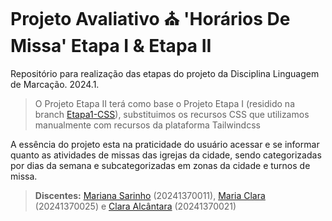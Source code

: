 # Projeto Avaliativo ⛪ 'Horários De Missa' Etapa I & Etapa II
Repositório para realização das etapas do projeto da Disciplina Linguagem de Marcação. 2024.1.
> O Projeto Etapa II terá como base o Projeto Etapa I (residido na branch [Etapa1-CSS](https://github.com/oiclai/HorariosDeMissa/tree/Etapa1-CSS)), substituimos os recursos CSS que utilizamos manualmente com recursos da plataforma Tailwindcss

A essência do projeto esta na praticidade do usuário acessar e se informar quanto as atividades de missas das igrejas da cidade, sendo categorizadas por dias da semana e subcategorizadas em zonas da cidade e turnos de missa.

> **Discentes:** [Mariana Sarinho](https://github.com/marisarinho) (20241370011), [Maria Clara](https://github.com/euclaraalmeida) (20241370025) e [Clara Alcântara](https://github.com/oiclai) (20241370021)
